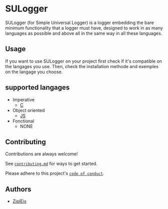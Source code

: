 # SULogger

SULogger (for Simple Universal Logger) is a logger
embedding the bare minimum functionality that a logger must have,
designed to work in as many languages as possible and
above all in the same way in all these languages.


## Usage

If you want to use SULogger on your project
first check if it's compatible on the langages you use.
Then, check the installation methode and exemples on the langage you choose.
## supported langages

- Imperative
   - [C]()
- Object oriented
   - [JS]()
- Fonctional
   - NONE


## Contributing

Contributions are always welcome!

See [`contributing.md`](https://github.com/ZiplEix/logger/blob/doc/CONTRIBUTING.md) for ways to get started.

Please adhere to this project's [`code of conduct`](https://github.com/ZiplEix/logger/blob/main/CODE_OF_CONDUCT.md).


## Authors

- [ZiplEix](https://www.github.com/ZiplEix)

